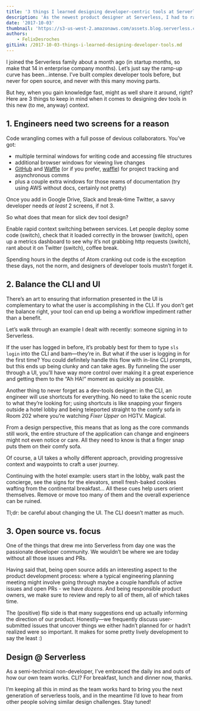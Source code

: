 ```yaml
---
title: '3 things I learned designing developer-centric tools at Serverless'
description: 'As the newest product designer at Serverless, I had to ramp fast. Here''s what I learned about keeping developers at the center of my design strategy.'
date: '2017-10-03'
thumbnail: 'https://s3-us-west-2.amazonaws.com/assets.blog.serverless.com/devtools.jpg'
authors:
    - FelixDesroches
gitLink: /2017-10-03-things-i-learned-designing-developer-tools.md
---
```


I joined the Serverless family about a month ago (in startup months, so make that 14 in enterprise company months). Let’s just say the ramp-up curve has been...intense. I’ve built complex developer tools before, but never for open source, and never with this many moving parts.

But hey, when you gain knowledge fast, might as well share it around, right? Here are 3 things to keep in mind when it comes to designing dev tools in this new (to me, anyway) context.

## 1. Engineers need two screens for a reason

Code wrangling comes with a full posse of devious collaborators. You’ve got:
- multiple terminal windows for writing code and accessing file structures
- additional browser windows for viewing live changes
- [GitHub](https://github.com/) and [Waffle](https://waffle.io/) (or if you prefer, [waffle](https://i.ytimg.com/vi/ZxF9RH_SRfQ/maxresdefault.jpg)) for project tracking and asynchronous comms
- plus a couple extra windows for those reams of documentation (try using AWS without docs, certainly not pretty)

Once you add in Google Drive, Slack and break-time Twitter, a savvy developer needs *at least* 2 screens, if not 3.

So what does that mean for slick dev tool design?

Enable rapid context switching between services. Let people deploy some code (switch), check that it loaded correctly in the browser (switch), open up a metrics dashboard to see why it’s not grabbing http requests (switch), rant about it on Twitter (switch), coffee break.

Spending hours in the depths of Atom cranking out code is the exception these days, not the norm, and designers of developer tools mustn’t forget it.

## 2. Balance the CLI and UI

There’s an art to ensuring that information presented in the UI is complementary to what the user is accomplishing in the CLI. If you don’t get the balance right, your tool can end up being a workflow impediment rather than a benefit.

Let’s walk through an example I dealt with recently: someone signing in to Serverless.

If the user has logged in before, it’s probably best for them to type ```sls login``` into the CLI and bam—they’re in. But what if the user is logging in for the first time? You could definitely handle this flow with in-line CLI prompts, but this ends up being clunky and can take ages. By funneling the user through a UI, you’ll have way more control over making it a great experience and getting them to the “Ah HA!” moment as quickly as possible.

Another thing to never forget as a dev-tools designer: in the CLI, an engineer will use shortcuts for everything. No need to take the scenic route to what they’re looking for; using shortcuts is like snapping your fingers outside a hotel lobby and being teleported straight to the comfy sofa in Room 202 where you’re watching *Fixer Upper* on HGTV. Magical.

From a design perspective, this means that as long as the core commands still work, the entire structure of the application can change and engineers might not even notice or care. All they need to know is that a finger snap puts them on their comfy sofa.

Of course, a UI takes a wholly different approach, providing progressive context and waypoints to craft a user journey.

Continuing with the hotel example: users start in the lobby, walk past the concierge, see the signs for the elevators, smell fresh-baked cookies wafting from the continental breakfast... All these cues help users orient themselves. Remove or move too many of them and the overall experience can be ruined.

Tl;dr: be careful about changing the UI. The CLI doesn’t matter as much.

## 3. Open source vs. focus

One of the things that drew me into Serverless from day one was the passionate developer community. We wouldn’t be where we are today without all those issues and PRs.

Having said that, being open source adds an interesting aspect to the product development process: where a typical engineering planning meeting might involve going through maybe a couple handfuls of active issues and open PRs - we have *dozens*. And being responsible product owners, we make sure to review and reply to all of them, all of which takes time.

The (positive) flip side is that many suggestions end up actually informing the direction of our product. Honestly—we frequently discuss user-submitted issues that uncover things we either hadn’t planned for or hadn’t realized were so important. It makes for some pretty lively development to say the least :)

## Design @ Serverless

As a semi-technical non-developer, I’ve embraced the daily ins and outs of how our own team works. CLI? For breakfast, lunch and dinner now, thanks.

I’m keeping all this in mind as the team works hard to bring you the next generation of serverless tools, and in the meantime I’d love to hear from other people solving similar design challenges. Stay tuned!

